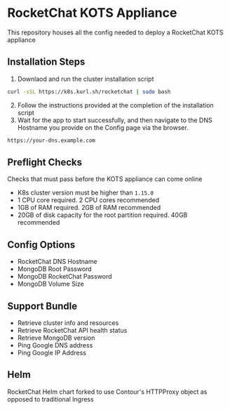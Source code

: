 # RocketChat KOTS Appliance
This repository houses all the config needed to deploy a RocketChat KOTS appliance

## Installation Steps

1. Downlaod and run the cluster installation script
```bash
curl -sSL https://k8s.kurl.sh/rocketchat | sudo bash
```
2. Follow the instructions provided at the completion of the installation script
3. Wait for the app to start successfully, and then navigate to the DNS Hostname you provide on the Config page via the browser.
```bash
https://your-dns.example.com
```

## Preflight Checks
Checks that must pass before the KOTS appliance can come online
- K8s cluster version must be higher than `1.15.0`
- 1 CPU core required. 2 CPU cores recommended
- 1GB of RAM required. 2GB of RAM recommended
- 20GB of disk capacity for the root partition required. 40GB recommended

## Config Options
- RocketChat DNS Hostname
- MongoDB Root Password
- MongoDB RocketChat Password
- MongoDB Volume Size

## Support Bundle
- Retrieve cluster info and resources
- Retrieve RocketChat API health status
- Retrieve MongoDB version
- Ping Google DNS address
- Ping Google IP Address

## Helm
RocketChat Helm chart forked to use Contour's HTTPProxy object as opposed to traditional Ingress
